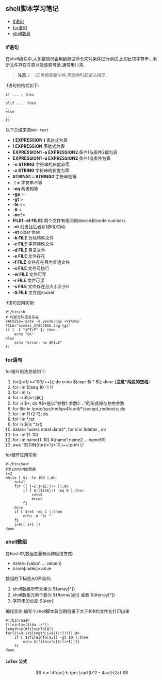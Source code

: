 ## shell脚本学习笔记

 * [if语句](#if语句)
 * [for语句](#for语句)
 * [shell数组](#shell数组)
 

### if语句

在shell编程中,大多数情况会用到测试命令来对条件进行测试.比如比较字符串、判断文件存在与否以及是否可读,通常用`[]`来.

> **注意:**`[``]`前后都需要空格,否则会引起语法错误.

if语句的格式如下:

```shell
if ... ; then
...
elif ...; then
...
else
...
fi
```

以下总结来自`man test`
 + **( EXPRESSION )**	表达式为真
 + **! EXPRESSION**		表达式为假
 + **EXPRESSION1 -a EXPRESSION2**	条件1与条件2都为真
 + **EXPRESSION1 -a EXPRESSION2**	条件1或条件为真
 + **-n STRING**		字符串的长度非零
 + **-z STRING**		字符串的长度为零
 + **STRING1 = STRING2**		字符串相等
 + **！=**		字符串不等
 + **-eq**		两者相等
 + **-ge**		>=
 + **-gt**		>
 + **-le**		<=
 + **-lt**		<
 + **-ne**		!=
 + **FILE1 -ef FILE2**	两个文件有相同的device和inode numbers
 + **-nt**		前者比后者新(修改时间)
 + **-ot**		older than
 + **-b FILE**	为块特殊文件
 + **-c FILE**	字符特殊文件
 + **-d FILE**	目录文件
 + **-e FILE**	文件存在
 + **-f FILE**	文件存在且为普通文件
 + **-x FILE**	文件可执行
 + **-w FILE**	文件可写
 + **-r FILE**	文件可读
 + **-s FILE**	文件存在且大小大于0
 + **-S FILE**	文件是socket

if语句应用实例:
```shell
#!/bin/sh
# 判断文件是否存在
YACCESS=`date -d yesterday +%Y%m%d`
FILE="access_$YACCESS.log.tgz"
if [ -f "$FILE" ]; then
	echo "OK"
else
	echo "error: no $FILE"
fi 
```

### for语句

for循环用法总结如下:

1. for((i=1;i<=100;i++)); do echo $(expr $i \* $i); done (**注意\*两边的空格**)
2. for i in $(seq 10 -1 1)
3. for i in `ls`
4. for in ${arr[@]}
5. for in $*; do #$*是以"参数1 参数2 ..."的形式保存左右参数
6. for file in /proc/sys/net/ipv4/conf/*/accept_redirects; do
7. for i in f1 f2 f3; do
8. for i in *.txt
9. for in $(ls *.txt)
10. datas="users data1 data2"; for d in $datas ; do
11. for i in {1..10}
12. for i in name{1..10}  #{name1 name2 ... name10}
13. awk 'BEGIN{for(i=1;i<10;i++)print i}'

for循环应用实例
```shell
#!/bin/bash
#求100以内的质数     
i=2      
while [ $i -le 100 ];do         
	ret=1          
	for (( j=2;j<$i;j++ ));do      
		if [ $(($i%$j)) -eq 0 ];then   
			ret=0    
			break        
		fi          
	done          
	if [ $ret -eq 1 ];then             
		echo -n "$i "         
	fi         
	i=$(( i+1 ))     
done
```

### shell数组

在Bash中,数组变量有两种赋值方式:
 + name=(value1 ... valuen)
 + name[index]=value

数组的下标是从0开始的.

1. shell数组所有元素为 ${array[*]}
2. shell数组元素个数为 ${#array[@]} 或者 ${#array[*]}
3. 字符串的长度 ${#str}

编程实例:编写个shell脚本将当期目录下大于10K的文件名打印出来

```shell
#!/bin/bash
fileinfo=($(du ./*))
length=${#fileinfo[@]}
for((i=0;i<$length;i=$((i+2))));do
	if [ ${fileinfo[$i]} -gt 10 ];then
		echo ${fileinfo[$((i+1))]}
	fi
done
```
#### LaTex 公式
$$	x = \dfrac{-b \pm \sqrt{b^2 - 4ac}}{2a} $$
